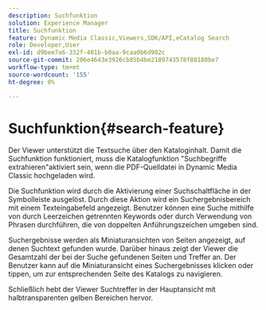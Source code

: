 ```yaml
---
description: Suchfunktion
solution: Experience Manager
title: Suchfunktion
feature: Dynamic Media Classic,Viewers,SDK/API,eCatalog Search
role: Developer,User
exl-id: d9bee7a6-332f-481b-b0aa-9caa0b6d982c
source-git-commit: 206e4643e3926cb85b4be2189743578f88180be7
workflow-type: tm+mt
source-wordcount: '155'
ht-degree: 0%

---
```


# Suchfunktion{#search-feature}

Der Viewer unterstützt die Textsuche über den Kataloginhalt. Damit die Suchfunktion funktioniert, muss die Katalogfunktion &quot;Suchbegriffe extrahieren&quot;aktiviert sein, wenn die PDF-Quelldatei in Dynamic Media Classic hochgeladen wird.

Die Suchfunktion wird durch die Aktivierung einer Suchschaltfläche in der Symbolleiste ausgelöst. Durch diese Aktion wird ein Suchergebnisbereich mit einem Texteingabefeld angezeigt. Benutzer können eine Suche mithilfe von durch Leerzeichen getrennten Keywords oder durch Verwendung von Phrasen durchführen, die von doppelten Anführungszeichen umgeben sind.

Suchergebnisse werden als Miniaturansichten von Seiten angezeigt, auf denen Suchtext gefunden wurde. Darüber hinaus zeigt der Viewer die Gesamtzahl der bei der Suche gefundenen Seiten und Treffer an. Der Benutzer kann auf die Miniaturansicht eines Suchergebnisses klicken oder tippen, um zur entsprechenden Seite des Katalogs zu navigieren.

Schließlich hebt der Viewer Suchtreffer in der Hauptansicht mit halbtransparenten gelben Bereichen hervor.
